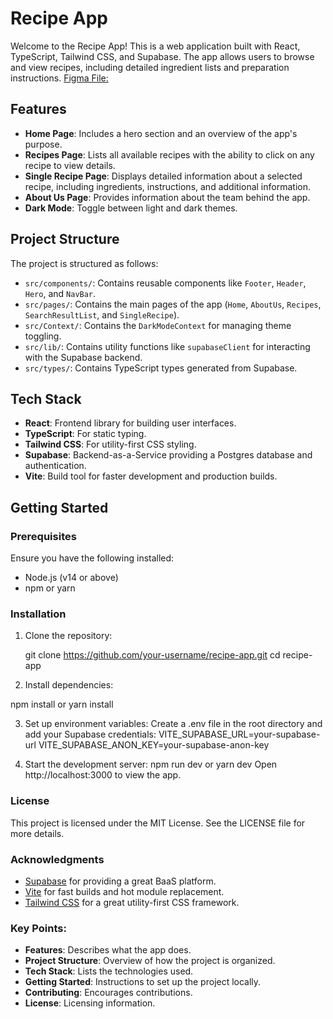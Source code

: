 # Recipe App

Welcome to the Recipe App! This is a web application built with React, TypeScript, Tailwind CSS, and Supabase. The app allows users to browse and view recipes, including detailed ingredient lists and preparation instructions.
[Figma File:](https://www.figma.com/design/IrnliGaGibn1p1GD8Kj7Uo/Rezeptwelt?node-id=1-48&t=S5JXdYLtzLS8RX2K-0)

## Features

- **Home Page**: Includes a hero section and an overview of the app's purpose.
- **Recipes Page**: Lists all available recipes with the ability to click on any recipe to view details.
- **Single Recipe Page**: Displays detailed information about a selected recipe, including ingredients, instructions, and additional information.
- **About Us Page**: Provides information about the team behind the app.
- **Dark Mode**: Toggle between light and dark themes.

## Project Structure

The project is structured as follows:

- `src/components/`: Contains reusable components like `Footer`, `Header`, `Hero`, and `NavBar`.
- `src/pages/`: Contains the main pages of the app (`Home`, `AboutUs`, `Recipes`, `SearchResultList`, and `SingleRecipe`).
- `src/Context/`: Contains the `DarkModeContext` for managing theme toggling.
- `src/lib/`: Contains utility functions like `supabaseClient` for interacting with the Supabase backend.
- `src/types/`: Contains TypeScript types generated from Supabase.

## Tech Stack

- **React**: Frontend library for building user interfaces.
- **TypeScript**: For static typing.
- **Tailwind CSS**: For utility-first CSS styling.
- **Supabase**: Backend-as-a-Service providing a Postgres database and authentication.
- **Vite**: Build tool for faster development and production builds.

## Getting Started

### Prerequisites

Ensure you have the following installed:

- Node.js (v14 or above)
- npm or yarn

### Installation

1. Clone the repository:

   git clone https://github.com/your-username/recipe-app.git
   cd recipe-app

2. Install dependencies:

npm install
or
yarn install

3. Set up environment variables:
   Create a .env file in the root directory and add your Supabase credentials:
   VITE_SUPABASE_URL=your-supabase-url
   VITE_SUPABASE_ANON_KEY=your-supabase-anon-key

4. Start the development server:
   npm run dev
   or
   yarn dev
   Open http://localhost:3000 to view the app.

### License

This project is licensed under the MIT License. See the LICENSE file for more details.

### Acknowledgments

- [Supabase](https://supabase.io/) for providing a great BaaS platform.
- [Vite](https://vitejs.dev/) for fast builds and hot module replacement.
- [Tailwind CSS](https://tailwindcss.com/) for a great utility-first CSS framework.

### Key Points:

- **Features**: Describes what the app does.
- **Project Structure**: Overview of how the project is organized.
- **Tech Stack**: Lists the technologies used.
- **Getting Started**: Instructions to set up the project locally.
- **Contributing**: Encourages contributions.
- **License**: Licensing information.
